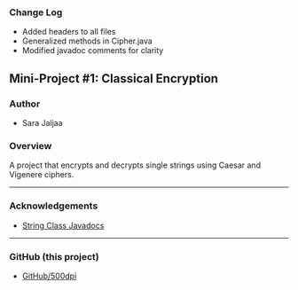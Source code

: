### Change Log
- Added headers to all files
- Generalized methods in Cipher.java
- Modified javadoc comments for clarity

## Mini-Project #1: Classical Encryption

### Author
- Sara Jaljaa

### Overview
A project that encrypts and decrypts single strings using Caesar and Vigenere ciphers.

---

### Acknowledgements
- [String Class Javadocs](https://docs.oracle.com/en/java/javase/17/docs/api/java.base/java/lang/String.html)

---

### GitHub (this project)
- [GitHub/500dpi](https://github.com/500dpi/cipher.git)